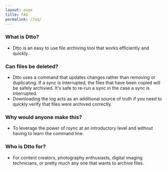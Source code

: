 ```yaml
---
layout: page
title: FAQ
permalink: /faq/
---
```


### What is Dtto?
- Dtto is an easy to use file archiving tool that works efficiently and quickly.

### Can files be deleted?
- Dtto uses a command that updates changes rather than removing or duplicating. If a sync is interrupted, the files that have been copied will be safely archivied. It's safe to re-run a sync in the case a sync is interrupted. 
- Downloading the log acts as an additional source of truth if you need to quickly verify that files were archived correctly.  

### Why would anyone make this?
- To leverage the power of rsync at an introductory level and without having to learn the command line. 

### Who is Dtto for?
- For content creators, photography enthusiasts, digital imaging technicians, or pretty much any one that wants to archive files.
